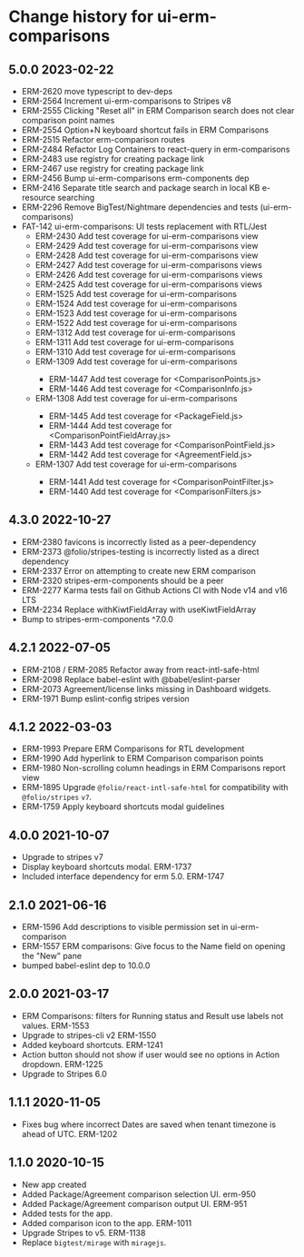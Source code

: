 # Change history for ui-erm-comparisons
## 5.0.0 2023-02-22
* ERM-2620 move typescript to dev-deps
* ERM-2564 Increment ui-erm-comparisons to Stripes v8
* ERM-2555 Clicking "Reset all" in ERM Comparison search does not clear comparison point names
* ERM-2554 Option+N keyboard shortcut fails in ERM Comparisons
* ERM-2515 Refactor erm-comparison routes
* ERM-2484 Refactor Log Containers to react-query in erm-comparisons
* ERM-2483 use registry for creating package link
* ERM-2467 use registry for creating package link
* ERM-2456 Bump ui-erm-comparisons erm-components dep
* ERM-2416 Separate title search and package search in local KB e-resource searching
* ERM-2296 Remove BigTest/Nightmare dependencies and tests (ui-erm-comparisons)
* FAT-142 ui-erm-comparisons: UI tests replacement with RTL/Jest
  * ERM-2430 Add test coverage for ui-erm-comparisons view <ComparisonView>
  * ERM-2429 Add test coverage for ui-erm-comparisons view <ComparisonView>
  * ERM-2428 Add test coverage for ui-erm-comparisons view <Comparisons>
  * ERM-2427 Add test coverage for ui-erm-comparisons views <ComparisonReportList>
  * ERM-2426 Add test coverage for ui-erm-comparisons views <ComparisonReport>
  * ERM-2425 Add test coverage for ui-erm-comparisons views <ComparisonReport>
  * ERM-1525 Add test coverage for ui-erm-comparisons <ComparisonRoutes>
  * ERM-1524 Add test coverage for ui-erm-comparisons <ComparisonViewRoute>
  * ERM-1523 Add test coverage for ui-erm-comparisons <ComparisonReportViewRoute>
  * ERM-1522 Add test coverage for ui-erm-comparisons <ComparisonCreateRoute>
  * ERM-1312 Add test coverage for ui-erm-comparisons <TitleInfoPopover>
  * ERM-1311 Add test coverage for ui-erm-comparisons <Logs>
  * ERM-1310 Add test coverage for ui-erm-comparisons <EntitlementAgreementsList>
  * ERM-1309 Add test coverage for ui-erm-comparisons <ComparisonSections>
    * ERM-1447 Add test coverage for <ComparisonPoints.js>
    * ERM-1446 Add test coverage for <ComparisonInfo.js>
  * ERM-1308 Add test coverage for ui-erm-comparisons <ComparisonPointFieldArray>
    * ERM-1445 Add test coverage for <PackageField.js>
    * ERM-1444 Add test coverage for <ComparisonPointFieldArray.js>
    * ERM-1443 Add test coverage for <ComparisonPointField.js>
    * ERM-1442 Add test coverage for <AgreementField.js>
  * ERM-1307 Add test coverage for ui-erm-comparisons <ComparisonFilters>
    * ERM-1441 Add test coverage for <ComparisonPointFilter.js>
    * ERM-1440 Add test coverage for <ComparisonFilters.js>


## 4.3.0 2022-10-27
* ERM-2380 favicons is incorrectly listed as a peer-dependency
* ERM-2373 @folio/stripes-testing is incorrectly listed as a direct dependency
* ERM-2337 Error on attempting to create new ERM comparison
* ERM-2320 stripes-erm-components should be a peer
* ERM-2277 Karma tests fail on Github Actions CI with Node v14 and v16 LTS
* ERM-2234 Replace withKiwtFieldArray with useKiwtFieldArray
* Bump to stripes-erm-components ^7.0.0

## 4.2.1 2022-07-05
* ERM-2108 / ERM-2085 Refactor away from react-intl-safe-html
* ERM-2098 Replace babel-eslint with @babel/eslint-parser
* ERM-2073 Agreement/license links missing in Dashboard widgets.
* ERM-1971 Bump eslint-config stripes version

## 4.1.2 2022-03-03
* ERM-1993 Prepare ERM Comparisons for RTL development
* ERM-1990 Add hyperlink to ERM Comparison comparison points
* ERM-1980 Non-scrolling column headings in ERM Comparisons report view
* ERM-1895 Upgrade `@folio/react-intl-safe-html` for compatibility with `@folio/stripes` `v7`.
* ERM-1759 Apply keyboard shortcuts modal guidelines

## 4.0.0 2021-10-07
* Upgrade to stripes v7
* Display keyboard shortcuts modal. ERM-1737
* Included interface dependency for erm 5.0. ERM-1747

## 2.1.0 2021-06-16
 * ERM-1596 Add descriptions to visible permission set in ui-erm-comparison
 * ERM-1557 ERM comparisons: Give focus to the Name field on opening the "New" pane
 * bumped babel-eslint dep to 10.0.0

## 2.0.0 2021-03-17
* ERM Comparisons: filters for Running status and Result use labels not values. ERM-1553
* Upgrade to stripes-cli v2 ERM-1550
* Added keyboard shortcuts. ERM-1241
* Action button should not show if user would see no options in Action dropdown. ERM-1225
* Upgrade to Stripes 6.0

## 1.1.1 2020-11-05
* Fixes bug where incorrect Dates are saved when tenant timezone is ahead of UTC. ERM-1202

## 1.1.0 2020-10-15

* New app created
* Added Package/Agreement comparison selection UI. erm-950
* Added Package/Agreement comparison output UI. ERM-951
* Added tests for the app.
* Added comparison icon to the app. ERM-1011
* Upgrade Stripes to v5. ERM-1138
* Replace `bigtest/mirage` with `miragejs`.

